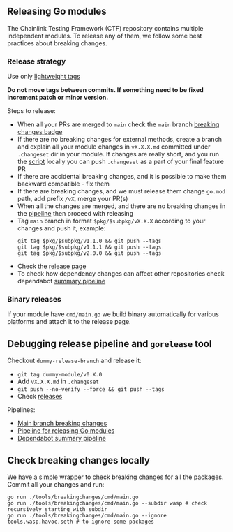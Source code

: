 ## Releasing Go modules

The Chainlink Testing Framework (CTF) repository contains multiple independent modules. To release any of them, we follow some best practices about breaking changes.

### Release strategy

Use only [lightweight tags](https://git-scm.com/book/en/v2/Git-Basics-Tagging)

**Do not move tags between commits. If something need to be fixed increment patch or minor version.**

Steps to release:
- When all your PRs are merged to `main` check the `main` branch [breaking changes badge](https://github.com/smartcontractkit/chainlink-testing-framework/actions/workflows/rc-breaking-changes.yaml)
- If there are no breaking changes for external methods, create a branch and explain all your module changes in `vX.X.X.md` committed under `.changeset` dir in your module. If changes are really short, and you run the [script](#check-breaking-changes-locally) locally you can push `.changeset` as a part of your final feature PR
- If there are accidental breaking changes, and it is possible to make them backward compatible - fix them
- If there are breaking changes, and we must release them change `go.mod` path, add prefix `/vX`, merge your PR(s)
- When all the changes are merged, and there are no breaking changes in the [pipeline](https://github.com/smartcontractkit/chainlink-testing-framework/actions/workflows/rc-breaking-changes.yaml) then proceed with releasing
- Tag `main` branch in format `$pkg/$subpkg/vX.X.X` according to your changes and push it, example:
    ```
    git tag $pkg/$subpkg/v1.1.0 && git push --tags
    git tag $pkg/$subpkg/v1.1.1 && git push --tags
    git tag $pkg/$subpkg/v2.0.0 && git push --tags
    ```
- Check the [release page](https://github.com/smartcontractkit/chainlink-testing-framework/releases)
- To check how dependency changes can affect other repositories check dependabot [summary pipeline](https://github.com/smartcontractkit/chainlink-testing-framework/actions/workflows/dependabot-consumers-summary.yaml)

### Binary releases
If your module have `cmd/main.go` we build binary automatically for various platforms and attach it to the release page.

## Debugging release pipeline and `gorelease` tool
Checkout `dummy-release-branch` and release it:
- `git tag dummy-module/v0.X.0`
- Add `vX.X.X.md` in `.changeset`
- `git push --no-verify --force && git push --tags`
- Check [releases](https://github.com/smartcontractkit/chainlink-testing-framework/releases)

Pipelines:
- [Main branch breaking changes](https://github.com/smartcontractkit/chainlink-testing-framework/actions/workflows/rc-breaking-changes.yaml)
- [Pipeline for releasing Go modules](.github/workflows/release-go-module.yml)
- [Dependabot summary pipeline](.github/workflows/dependabot-consumers-summary.yaml)

## Check breaking changes locally
We have a simple wrapper to check breaking changes for all the packages. Commit all your changes and run:
```
go run ./tools/breakingchanges/cmd/main.go
go run ./tools/breakingchanges/cmd/main.go --subdir wasp # check recursively starting with subdir
go run ./tools/breakingchanges/cmd/main.go --ignore tools,wasp,havoc,seth # to ignore some packages
```